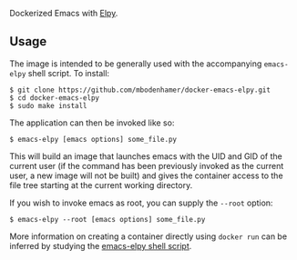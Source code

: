 Dockerized Emacs with [Elpy](https://github.com/jorgenschaefer/elpy).

## Usage

The image is intended to be generally used with the accompanying `emacs-elpy` shell script.  To install:

    $ git clone https://github.com/mbodenhamer/docker-emacs-elpy.git
	$ cd docker-emacs-elpy
    $ sudo make install
    
The application can then be invoked like so:

    $ emacs-elpy [emacs options] some_file.py
    
This will build an image that launches emacs with the UID and GID of the current user (if the command has been previously invoked as the current user, a new image will not be built) and gives the container access to the file tree starting at the current working directory.

If you wish to invoke emacs as root, you can supply the `--root` option:

    $ emacs-elpy --root [emacs options] some_file.py

More information on creating a container directly using `docker run` can be inferred by studying the [emacs-elpy shell script](https://github.com/mbodenhamer/docker-emacs-elpy/blob/master/emacs-elpy).
